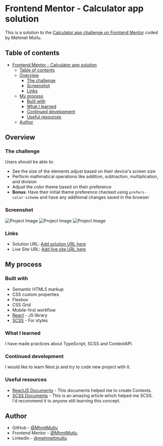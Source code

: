 # Frontend Mentor - Calculator app solution

This is a solution to the [Calculator app challenge on Frontend Mentor](https://www.frontendmentor.io/challenges/calculator-app-9lteq5N29) coded by Mehmet Mutlu. 

## Table of contents

- [Frontend Mentor - Calculator app solution](#frontend-mentor---calculator-app-solution)
  - [Table of contents](#table-of-contents)
  - [Overview](#overview)
    - [The challenge](#the-challenge)
    - [Screenshot](#screenshot)
    - [Links](#links)
  - [My process](#my-process)
    - [Built with](#built-with)
    - [What I learned](#what-i-learned)
    - [Continued development](#continued-development)
    - [Useful resources](#useful-resources)
  - [Author](#author)

## Overview

### The challenge

Users should be able to:

- See the size of the elements adjust based on their device's screen size
- Perform mathmatical operations like addition, subtraction, multiplication, and division
- Adjust the color theme based on their preference
- **Bonus**: Have their initial theme preference checked using `prefers-color-scheme` and have any additional changes saved in the browser

### Screenshot

![Project Image](/react-calculator-app/public/assets/screenshot1.png)
![Project Image](/react-calculator-app/public/assets/screenshot2.png)
![Project Image](/react-calculator-app/public/assets/screenshot3.png)

### Links

- Solution URL: [Add solution URL here](https://your-solution-url.com)
- Live Site URL: [Add live site URL here](https://your-live-site-url.com)

## My process

### Built with

- Semantic HTML5 markup
- CSS custom properties
- Flexbox
- CSS Grid
- Mobile-first workflow
- [React](https://reactjs.org/) - JS library
- [SCSS](https://sass-lang.com/guide) - For styles

### What I learned

I have made practices about TypeScript, SCSS and ContextAPI.

### Continued development

I would like to learn Next.js and try to code new project with it.

### Useful resources

- [ReactJS Documents](https://reactjs.org/) - This documents helped me to create Contexts.
- [SCSS Documents](https://sass-lang.com/guide) - This is an amazing article which helped me SCSS. I'd recommend it to anyone still learning this concept.

## Author

- GitHub - [@MhmtMutlu](https://github.com/MhmtMutlu)
- Frontend Mentor - [@MhmtMutlu](https://www.frontendmentor.io/profile/MhmtMutlu)
- LinkedIn - [@mehmettmutlu](https://www.linkedin.com/in/mehmettmutlu/)
